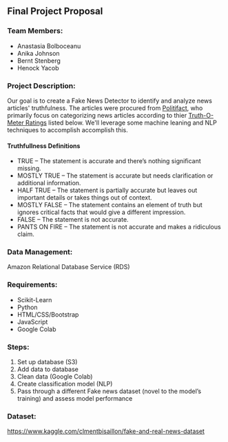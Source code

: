 ## Final Project Proposal

### Team Members:
* Anastasia Bolboceanu
* Anika Johnson
* Bernt Stenberg
* Henock Yacob


### Project Description:
Our goal is to create a Fake News Detector to identify and analyze news articles' truthfulness. The articles were procured from [Politifact](https://www.politifact.com/), who primarily focus on categorizing news articles according to thier [Truth-O-Meter Ratings](https://www.politifact.com/article/2018/feb/12/principles-truth-o-meter-politifacts-methodology-i/#Truth-O-Meter%20ratings) listed below. We'll leverage some machine leaning and NLP techniques to accomplish accomplish this.

#### Truthfullness Definitions
* TRUE – The statement is accurate and there’s nothing significant missing.
* MOSTLY TRUE – The statement is accurate but needs clarification or additional information.
* HALF TRUE – The statement is partially accurate but leaves out important details or takes things out of context.
* MOSTLY FALSE – The statement contains an element of truth but ignores critical facts that would give a different impression.
* FALSE – The statement is not accurate.
* PANTS ON FIRE – The statement is not accurate and makes a ridiculous claim.


### Data Management:
Amazon Relational Database Service (RDS)


### Requirements:
* Scikit-Learn
* Python 
* HTML/CSS/Bootstrap
* JavaScript 
* Google Colab


### Steps:
1. Set up database (S3)
2. Add data to database
3. Clean data (Google Colab)
4. Create classification model (NLP)
5. Pass through a different Fake news dataset (novel to the model’s training) and assess model performance


### Dataset:
https://www.kaggle.com/clmentbisaillon/fake-and-real-news-dataset
